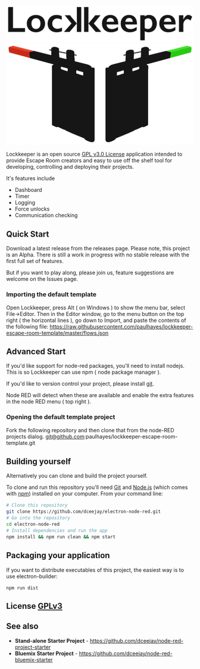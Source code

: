 ![](img/LockkeeperTitleBlack.png)
![](img/LockkeeperBlack.png)

Lockkeeper is an open source [GPL v3.0 License](License.md) application intended to provide Escape Room creators and easy to use off the shelf tool for developing, controlling and deploying their projects.

It's features include 
* Dashboard
* Timer
* Logging
* Force unlocks
* Communication checking

## Quick Start

Download a latest release from the releases page. Please note, this project is an Alpha. There is still a work in progress with no stable release with the first full set of features. 

But if you want to play along, please join us, feature suggestions are welcome on the Issues page.

### Importing the default template
Open Lockkeeper, press Alt ( on Windows ) to show the menu bar, select File->Editor.
Then in the Editor window, go to the menu button on the top right ( the horizontal lines ), go down to Import, and paste the contents of the following file:
https://raw.githubusercontent.com/paulhayes/lockkeeper-escape-room-template/master/flows.json

## Advanced Start

If you'd like support for node-red packages, you'll need to install nodejs. This is so Lockkeeper can use npm ( node package manager ).

If you'd like to version control your project, please install [git](). 

Node RED will detect when these are available and enable the extra features in the node RED menu ( top right ).

### Opening the default template project
Fork the following repository and then clone that from the node-RED projects dialog.
git@github.com:paulhayes/lockkeeper-escape-room-template.git

## Building yourself

Alternatively you can clone and build the project yourself.

To clone and run this repository you'll need [Git](https://git-scm.com) and [Node.js](https://nodejs.org/en/download/) (which comes with [npm](http://npmjs.com)) installed on your computer. From your command line:

```bash
# Clone this repository
git clone https://github.com/dceejay/electron-node-red.git
# Go into the repository
cd electron-node-red
# Install dependencies and run the app
npm install && npm run clean && npm start
```

## Packaging your application

If you want to distribute executables of this project, the easiest way is to use electron-builder:

```
npm run dist
```

## License [GPLv3](LICENSE.md)

## See also
 - **Stand-alone Starter Project** - https://github.com/dceejay/node-red-project-starter
 - **Bluemix Starter Project** - https://github.com/dceejay/node-red-bluemix-starter
